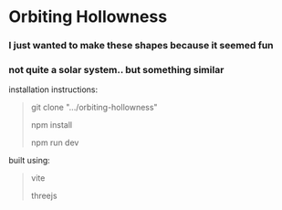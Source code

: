 # Orbiting Hollowness

###  I just wanted to make these shapes because it seemed fun
### not quite a solar system.. but something similar

installation instructions:
> git clone ".../orbiting-hollowness"
> 
> npm install
> 
> npm run dev

built using:
> vite 
> 
> threejs 
